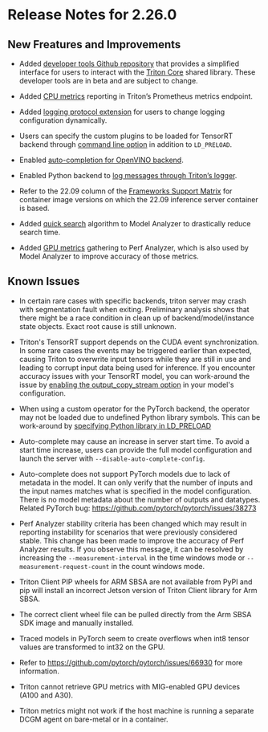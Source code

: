<!--
# Copyright 2018-2022, NVIDIA CORPORATION & AFFILIATES. All rights reserved.
#
# Redistribution and use in source and binary forms, with or without
# modification, are permitted provided that the following conditions
# are met:
#  * Redistributions of source code must retain the above copyright
#    notice, this list of conditions and the following disclaimer.
#  * Redistributions in binary form must reproduce the above copyright
#    notice, this list of conditions and the following disclaimer in the
#    documentation and/or other materials provided with the distribution.
#  * Neither the name of NVIDIA CORPORATION nor the names of its
#    contributors may be used to endorse or promote products derived
#    from this software without specific prior written permission.
#
# THIS SOFTWARE IS PROVIDED BY THE COPYRIGHT HOLDERS ``AS IS'' AND ANY
# EXPRESS OR IMPLIED WARRANTIES, INCLUDING, BUT NOT LIMITED TO, THE
# IMPLIED WARRANTIES OF MERCHANTABILITY AND FITNESS FOR A PARTICULAR
# PURPOSE ARE DISCLAIMED.  IN NO EVENT SHALL THE COPYRIGHT OWNER OR
# CONTRIBUTORS BE LIABLE FOR ANY DIRECT, INDIRECT, INCIDENTAL, SPECIAL,
# EXEMPLARY, OR CONSEQUENTIAL DAMAGES (INCLUDING, BUT NOT LIMITED TO,
# PROCUREMENT OF SUBSTITUTE GOODS OR SERVICES; LOSS OF USE, DATA, OR
# PROFITS; OR BUSINESS INTERRUPTION) HOWEVER CAUSED AND ON ANY THEORY
# OF LIABILITY, WHETHER IN CONTRACT, STRICT LIABILITY, OR TORT
# (INCLUDING NEGLIGENCE OR OTHERWISE) ARISING IN ANY WAY OUT OF THE USE
# OF THIS SOFTWARE, EVEN IF ADVISED OF THE POSSIBILITY OF SUCH DAMAGE.
-->

# Release Notes for 2.26.0

## New Freatures and Improvements

* Added 
  [developer tools Github repository](https://github.com/triton-inference-server/developer_tools) 
  that provides a simplified interface for users to interact with the 
  [Triton Core](https://github.com/triton-inference-server/core) shared library. 
  These developer tools are in beta and are subject to change.

* Added 
  [CPU metrics](https://github.com/triton-inference-server/server/blob/r22.09/docs/user_guide/metrics.md#cpu-metrics) 
  reporting in Triton’s Prometheus metrics endpoint.

* Added 
  [logging protocol extension](https://github.com/triton-inference-server/server/blob/r22.09/docs/protocol/extension_logging.md) 
  for users to change logging configuration dynamically.

* Users can specify the custom plugins to be loaded for TensorRT backend through 
  [command line option](https://github.com/triton-inference-server/tensorrt_backend/blob/r22.09/README.md#command-line-options) 
  in addition to `LD_PRELOAD`.

* Enabled 
  [auto-completion for OpenVINO backend](https://github.com/triton-inference-server/openvino_backend/tree/r22.09#auto-complete-model-configuration).

* Enabled Python backend to 
  [log messages through Triton’s logger](https://github.com/triton-inference-server/python_backend#logging).

* Refer to the 22.09 column of the 
  [Frameworks Support Matrix](https://docs.nvidia.com/deeplearning/frameworks/support-matrix/index.html) 
  for container image versions on which the 22.09 inference server container 
  is based.

* Added 
  [quick search](https://github.com/triton-inference-server/model_analyzer/blob/main/docs/config_search.md#quick-search-mode) 
  algorithm to Model Analyzer to drastically reduce search time.

* Added 
  [GPU metrics](https://github.com/triton-inference-server/server/blob/main/docs/user_guide/perf_analyzer.md#server-side-prometheus-metrics) 
  gathering to Perf Analyzer, which is also used by Model Analyzer to improve 
  accuracy of those metrics.


## Known Issues

* In certain rare cases with specific backends, triton server may crash with 
  segmentation fault when exiting. Preliminary analysis shows that there might 
  be a race condition in clean up of backend/model/instance state objects. 
  Exact root cause is still unknown.

* Triton's TensorRT support depends on the CUDA event synchronization. In some 
  rare cases the events may be triggered earlier than expected, causing 
  Triton to overwrite input tensors while they are still in use and leading to 
  corrupt input data being used for inference. If you encounter accuracy issues 
  with your TensorRT model, you can work-around the issue by 
  [enabling the output_copy_stream option](https://github.com/triton-inference-server/common/blob/r22.09/protobuf/model_config.proto#L843-L852) 
  in your model's configuration.

* When using a custom operator for the PyTorch backend, the operator may not be 
  loaded due to undefined Python library symbols. This can be work-around by 
  [specifying Python library in LD_PRELOAD](https://github.com/triton-inference-server/server/blob/r22.09/qa/L0_custom_ops/test.sh#L114-L117)

* Auto-complete may cause an increase in server start time. To avoid a start 
  time increase, users can provide the full model configuration and launch the 
  server with `--disable-auto-complete-config`.

* Auto-complete does not support PyTorch models due to lack of metadata in the 
  model. It can only verify that the number of inputs and the input names 
  matches what is specified in the model configuration. There is no model 
  metadata about the number of outputs and datatypes. Related PyTorch bug: 
  https://github.com/pytorch/pytorch/issues/38273

* Perf Analyzer stability criteria has been changed which may result in 
  reporting instability for scenarios that were previously considered stable. 
  This change has been made to improve the accuracy of Perf Analyzer results. 
  If you observe this message, it can be resolved by increasing the 
  `--measurement-interval` in the time windows mode or 
  `--measurement-request-count` in the count windows mode.

* Triton Client PIP wheels for ARM SBSA are not available from PyPI and pip will 
  install an incorrect Jetson version of Triton Client library for Arm SBSA.

* The correct client wheel file can be pulled directly from the Arm SBSA SDK 
  image and manually installed.

* Traced models in PyTorch seem to create overflows when int8 tensor values are 
  transformed to int32 on the GPU. 

* Refer to https://github.com/pytorch/pytorch/issues/66930 for more information.

* Triton cannot retrieve GPU metrics with MIG-enabled GPU devices (A100 and A30).

* Triton metrics might not work if the host machine is running a separate DCGM 
  agent on bare-metal or in a container.
